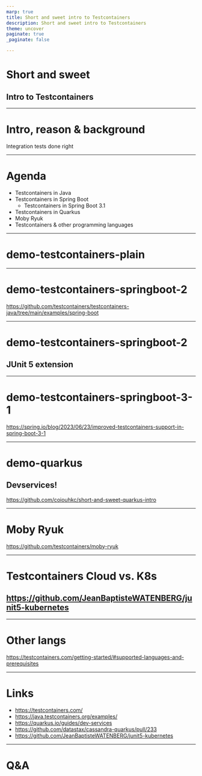 ```yaml
---
marp: true
title: Short and sweet intro to Testcontainers
description: Short and sweet intro to Testcontainers
theme: uncover
paginate: true
_paginate: false

---
```


# Short and sweet

## Intro to Testcontainers

---

# Intro, reason & background

Integration tests done right

<!-- 

* no more H2
* no more MariaDB4J
* no more stupid mocks
* no more searches for embedded versions of standard infrastructure

-->

---

# Agenda

* Testcontainers in Java
* Testcontainers in Spring Boot
    * Testcontainers in Spring Boot 3.1
* Testcontainers in Quarkus
* Moby Ryuk
* Testcontainers & other programming languages

---

# demo-testcontainers-plain

---

# demo-testcontainers-springboot-2

https://github.com/testcontainers/testcontainers-java/tree/main/examples/spring-boot

---

# demo-testcontainers-springboot-2
## JUnit 5 extension

---

# demo-testcontainers-springboot-3-1

https://spring.io/blog/2023/06/23/improved-testcontainers-support-in-spring-boot-3-1

---

# demo-quarkus

## Devservices!

https://github.com/coiouhkc/short-and-sweet-quarkus-intro


---

# Moby Ryuk

https://github.com/testcontainers/moby-ryuk


---

# Testcontainers Cloud vs. K8s

## https://github.com/JeanBaptisteWATENBERG/junit5-kubernetes

<!-- 
Your local testcontainers cloud!
-->
---

# Other langs

https://testcontainers.com/getting-started/#supported-languages-and-prerequisites

---

# Links

* https://testcontainers.com/
* https://java.testcontainers.org/examples/
* https://quarkus.io/guides/dev-services
* https://github.com/datastax/cassandra-quarkus/pull/233
* https://github.com/JeanBaptisteWATENBERG/junit5-kubernetes

---

# Q&A